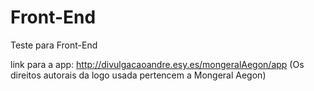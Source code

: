 # Front-End
Teste para Front-End




link para a app: http://divulgacaoandre.esy.es/mongeralAegon/app (Os direitos autorais da logo usada pertencem a Mongeral Aegon)

